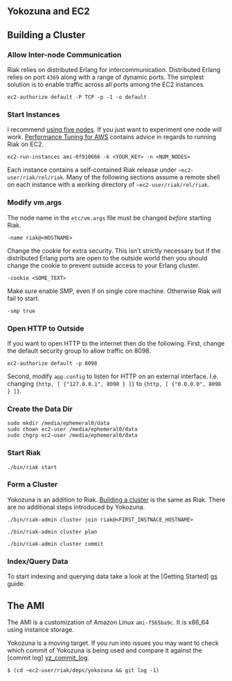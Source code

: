 Yokozuna and EC2
----------

## Building a Cluster

### Allow Inter-node Communication

Riak relies on distributed Erlang for intercommunication.  Distributed
Erlang relies on port `4369` along with a range of dynamic ports.  The
simplest solution is to enable traffic across all ports among the EC2
instances.

    ec2-authorize default -P TCP -p -1 -o default

### Start Instances

I recommend [using five nodes][five_nodes].  If you just want to
experiment one node will work.  [Performance Tuning for AWS][perf_aws]
contains advice in regards to running Riak on EC2.

    ec2-run-instances ami-0f910666 -k <YOUR_KEY> -n <NUM_NODES>

Each instance contains a self-contained Riak release under
`~ec2-user/riak/rel/riak`.  Many of the following sections assume a
remote shell on each instance with a working directory of
`~ec2-user/riak/rel/riak`.

### Modify vm.args

The node name in the `etc/vm.args` file must be changed _before_
starting Riak.

    -name riak@<HOSTNAME>

Change the cookie for extra security.  This isn't strictly necessary
but if the distributed Erlang ports are open to the outside world then
you should change the cookie to prevent outside access to your Erlang
cluster.

    -cookie <SOME_TEXT>

Make sure enable SMP, even if on single core machine.  Otherwise Riak
will fail to start.

    -smp true

### Open HTTP to Outside

If you want to open HTTP to the internet then do the following.
First, change the default security group to allow traffic on 8098.

    ec2-authorize default -p 8098

Second, modify `app.config` to listen for HTTP on an external
interface.  I.e. changing `{http, [ {"127.0.0.1", 8098 } ]}` to
`{http, [ {"0.0.0.0", 8098 } ]}`.

### Create the Data Dir

    sudo mkdir /media/ephemeral0/data
    sudo chown ec2-user /media/ephemeral0/data
    sudo chgrp ec2-user /media/ephemeral0/data

### Start Riak

    ./bin/riak start

### Form a Cluster

Yokozuna is an addition to Riak.  [Building a cluster][cluster_setup]
is the same as Riak.  There are no additional steps introduced by
Yokozuna.

    ./bin/riak-admin cluster join riak@<FIRST_INSTNACE_HOSTNAME>

    ./bin/riak-admin cluster plan

    ./bin/riak-admin cluster commit

### Index/Query Data

To start indexing and querying data take a look at the
[Getting Started] [gs] guide.

## The AMI

The AMI is a customization of Amazon Linux `ami-f565ba9c`.  It is x86_64
using instance storage.

Yokozuna is a moving target.  If you run into issues you may want to
check which commit of Yokozuna is being used and compare it against
the [commit log] [yz_commit_log].

    $ (cd ~ec2-user/riak/deps/yokozuna && git log -1)


[cluster_setup]: http://docs.basho.com/riak/latest/cookbooks/Basic-Cluster-Setup/

[five_nodes]: http://basho.com/blog/technical/2012/04/27/Why-Your-Riak-Cluster-Should-Have-At-Least-Five-Nodes/

[gs]: https://github.com/rzezeski/yokozuna#creating-an-index

[perf_aws]: http://docs.basho.com/riak/latest/cookbooks/Performance-Tuning-AWS/

[yz_commit_log]: https://github.com/rzezeski/yokozuna/commits/master

